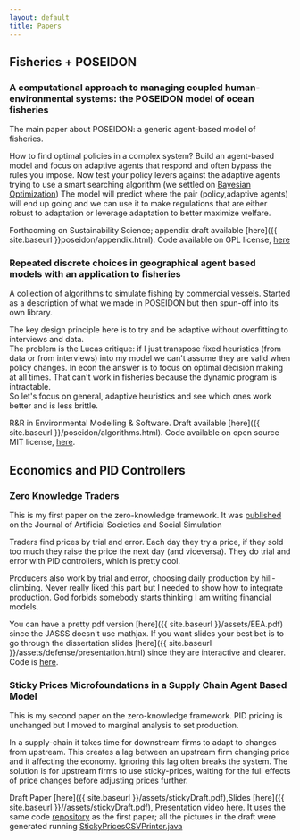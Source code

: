 ```yaml
---
layout: default
title: Papers
---
```


## Fisheries + POSEIDON

### A computational approach to managing coupled human-environmental systems: the POSEIDON model of ocean fisheries

The main paper about POSEIDON: a generic agent-based model of fisheries.

How to find optimal policies in a complex system? Build an agent-based model and focus on adaptive agents that respond and often bypass the rules you impose. 
Now test your policy levers against the adaptive agents trying to use a smart searching algorithm (we settled on [Bayesian Optimization](https://www.cs.ox.ac.uk/people/nando.defreitas/publications/BayesOptLoop.pdf))
The model will predict where the pair (policy,adaptive agents) will end up going and we can use it to make regulations that are either robust to adaptation or leverage adaptation to better maximize welfare.

Forthcoming on Sustainability Science; appendix draft available [here]({{ site.baseurl }}poseidon/appendix.html). Code available on GPL license, [here](https://github.com/CarrKnight/POSEIDON)



### Repeated discrete choices in geographical agent based models with an application to fisheries

A collection of algorithms to simulate fishing by commercial vessels.
Started as a description of what we made in POSEIDON but then spun-off into its own library.

The key design principle here is to try and be adaptive without overfitting to interviews and data.  
The problem is the Lucas critique: if I just transpose fixed heuristics (from data or from interviews) into my model we can't assume they are valid when policy changes.
In econ the answer is to focus on optimal decision making at all times. That can't work in fisheries because the dynamic program is intractable.  
So let's focus on general, adaptive heuristics and see which ones work better and is less brittle.

R&R in Environmental Modelling & Software. Draft available [here]({{ site.baseurl }}/poseidon/algorithms.html). Code available on open source MIT license, [here](https://github.com/CarrKnight/discrete-choosers).


## Economics and PID Controllers

### Zero Knowledge Traders
This is my first paper on the zero-knowledge framework. It was [published](http://jasss.soc.surrey.ac.uk/17/3/4.html) on the Journal of Artificial Societies and Social Simulation

Traders find prices by trial and error. Each day they try a price, if they sold too much they raise the price the next day (and viceversa). They do trial and error with PID controllers, which is pretty cool.

Producers also work by trial and error, choosing daily production by hill-climbing. Never really liked this part but I needed to show how to integrate production. God forbids somebody starts thinking I am writing financial models.

You can have a pretty pdf version [here]({{ site.baseurl }}/assets/EEA.pdf) since the JASSS doesn't use mathjax.  If you want slides your best bet is to go through the dissertation slides [here]({{ site.baseurl }}/assets/defense/presentation.html)  since they are interactive and clearer.
Code is [here](https://github.com/CarrKnight/MacroIIDiscrete).

### Sticky Prices Microfoundations in a Supply Chain Agent Based Model
This is my second paper on the zero-knowledge framework. PID pricing is unchanged but I moved to marginal analysis to set production.

In a supply-chain it takes time for downstream firms to adapt to changes from upstream. This creates a lag between an upstream firm changing price and it affecting the economy. Ignoring this lag often breaks the system. The solution is for upstream firms to use sticky-prices, waiting for the full effects of price changes before adjusting prices further. 


Draft Paper [here]({{ site.baseurl }}/assets/stickyDraft.pdf),Slides [here]({{ site.baseurl }}//assets/stickyDraft.pdf), Presentation video [here](https://www.youtube.com/watch?v=DCsgPY27XB0). 
It uses the same code [repository](https://github.com/CarrKnight/MacroIIDiscrete) as the first paper; all the pictures in the draft were generated running [StickyPricesCSVPrinter.java](https://github.com/CarrKnight/MacroIIDiscrete/blob/master/src/main/java/model/experiments/stickyprices/StickyPricesCSVPrinter.java) 

